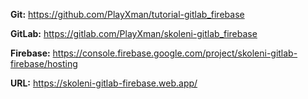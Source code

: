 **Git:** https://github.com/PlayXman/tutorial-gitlab_firebase

**GitLab:** https://gitlab.com/PlayXman/skoleni-gitlab_firebase

**Firebase:** https://console.firebase.google.com/project/skoleni-gitlab-firebase/hosting

**URL:** https://skoleni-gitlab-firebase.web.app/
